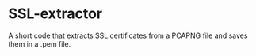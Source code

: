 # SSL-extractor
A short code that extracts SSL certificates from a PCAPNG file and saves them in a .pem file.
